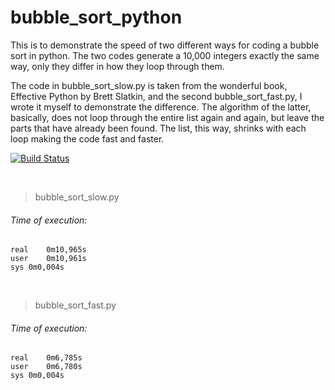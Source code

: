 # bubble_sort_python

This is to demonstrate the speed of two different ways for coding a bubble sort in python. The two codes generate a 10,000 integers exactly the same way, only they differ in how they loop through them. 

The code in bubble_sort_slow.py is taken from the wonderful book, Effective Python by Brett Slatkin, and the second bubble_sort_fast.py, I wrote it myself to demonstrate the difference. The algorithm of the latter, basically, does not loop through the entire list again and again, but leave the parts that have already been found. The list, this way, shrinks with each loop making the code fast and faster. 

[![Build Status](https://travis-ci.com/BalenMars/bubble_sort_python.svg?branch=main)](https://travis-ci.com/BalenMars/bubble_sort_python)

&nbsp;

> bubble_sort_slow.py
###### Time of execution:
```
real	0m10,965s
user	0m10,961s
sys	0m0,004s
```
&nbsp;

> bubble_sort_fast.py
###### Time of execution:
```
real	0m6,785s
user	0m6,780s
sys	0m0,004s
```
